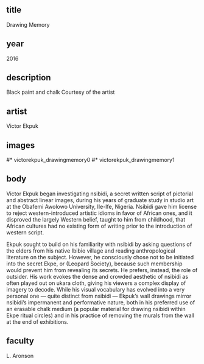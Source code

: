 ## title
Drawing Memory

## year
2016

## description
Black paint and chalk 
Courtesy of the artist

## artist
Victor Ekpuk

## images
#* victorekpuk_drawingmemory0
#* victorekpuk_drawingmemory1

## body
Victor Ekpuk began investigating nsibidi, a secret written script of pictorial and abstract linear images, during his years of graduate study in studio art at the Obafemi Awolowo University, Ile-Ife, Nigeria. Nsibidi gave him license to reject western-introduced artistic idioms in favor of African ones, and it disproved the largely Western belief, taught to him from childhood, that African cultures had no existing form of writing prior to the introduction of western script.

Ekpuk sought to build on his familiarity with nsibidi by asking questions of the elders from his native Ibibio village and reading anthropological literature on the subject. However, he consciously chose not to be initiated into the secret Ekpe, or (Leopard Society), because such membership would prevent him from revealing its secrets. He prefers, instead, the role of outsider. His work evokes the dense and crowded aesthetic of nsibidi as often played out on ukara cloth, giving his viewers a complex display of imagery to decode. While his visual vocabulary has evolved into a very personal one — quite distinct from nsibidi — Ekpuk’s wall drawings mirror nsibidi’s impermanent and performative nature, both in his preferred use of an erasable chalk medium (a popular material for drawing nsibidi within Ekpe ritual circles) and in his practice of removing the murals from the wall at the end of exhibitions.

## faculty
L. Aronson